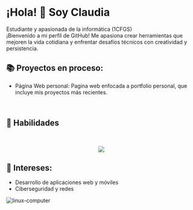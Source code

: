 # ¡Hola! 👋 Soy Claudia
Estudiante y apasionada de la informática (1CFGS)
<br>
¡Bienvenido a mi perfil de GitHub! Me apasiona crear herramientas que mejoren la vida cotidiana y enfrentar desafíos técnicos con creatividad y persistencia.

## 📚 Proyectos en proceso:
* Página Web personal: Pagina web enfocada a portfolio personal, que incluye mis proyectos más recientes.
<br>
<h2>🥇 Habilidades</h2>
<br>
<p align="center">
  <a href="https://skillicons.dev">
    <img src="https://skillicons.dev/icons?i=git,discord,css,html,js,figma,linux,nodejs,powershell,vscode," />
  </a>
</p>

## 🎯 Intereses:
* Desarrollo de aplicaciones web y móviles
* Ciberseguridad y redes


![linux-computer](https://github.com/user-attachments/assets/146a572c-a5e8-41c5-befa-0a38c1552972) <!-- ![tumblr_mfcbj4x0tq1rgbdxqo1_250](https://github.com/user-attachments/assets/0377f03f-fe15-42cd-af31-1cb83f9600c6) -->

<!-- ![rx7-my-beloved](https://github.com/user-attachments/assets/3a54d229-a5bc-4624-a17e-36ef342971ac)
![type7-911turbo](https://github.com/user-attachments/assets/77227f93-f1dc-4376-984a-7d5c3e3dc3f2) 
![forza-horizon-5-mazda-rx-7](https://github.com/user-attachments/assets/7f2720da-865f-4627-a035-be5707f92b8d) -->












